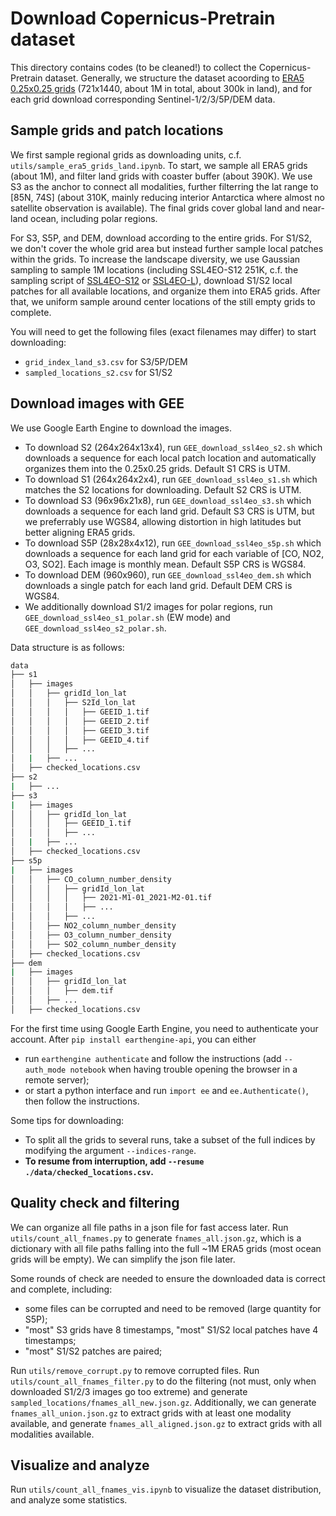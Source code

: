# Download Copernicus-Pretrain dataset

This directory contains codes (to be cleaned!) to collect the Copernicus-Pretrain dataset. Generally, we structure the dataset acoording to [ERA5 0.25x0.25 grids](https://confluence.ecmwf.int/display/CKB/ERA5%253A+What+is+the+spatial+reference) (721x1440, about 1M in total, about 300k in land), and for each grid download corresponding Sentinel-1/2/3/5P/DEM data.

## Sample grids and patch locations

We first sample regional grids as downloading units, c.f. `utils/sample_era5_grids_land.ipynb`. To start, we sample all ERA5 grids (about 1M), and filter land grids with coaster buffer (about 390K). We use S3 as the anchor to connect all modalities, further filterring the lat range to [85N, 74S] (about 310K, mainly reducing interior Antarctica where almost no satellite observation is available). The final grids cover global land and near-land ocean, including polar regions.

For S3, S5P, and DEM, download according to the entire grids. For S1/S2, we don't cover the whole grid area but instead further sample local patches within the grids. To increase the landscape diversity, we use Gaussian sampling to sample 1M locations (including SSL4EO-S12 251K, c.f. the sampling script of [SSL4EO-S12](https://github.com/zhu-xlab/SSL4EO-S12) or [SSL4EO-L](https://github.com/microsoft/torchgeo/tree/main/experiments/ssl4eo)), download S1/S2 local patches for all available locations, and organize them into ERA5 grids. After that, we uniform sample around center locations of the still empty grids to complete.

You will need to get the following files (exact filenames may differ) to start downloading:

- `grid_index_land_s3.csv` for S3/5P/DEM
- `sampled_locations_s2.csv` for S1/S2

## Download images with GEE

We use Google Earth Engine to download the images.

- To download S2 (264x264x13x4), run `GEE_download_ssl4eo_s2.sh` which downloads a sequence for each local patch location and automatically organizes them into the 0.25x0.25 grids. Default S1 CRS is UTM.
- To download S1 (264x264x2x4), run `GEE_download_ssl4eo_s1.sh` which matches the S2 locations for downloading. Default S2 CRS is UTM.
- To download S3 (96x96x21x8), run `GEE_download_ssl4eo_s3.sh` which downloads a sequence for each land grid. Default S3 CRS is UTM, but we preferrably use WGS84, allowing distortion in high latitudes but better aligning ERA5 grids.
- To download S5P (28x28x4x12), run `GEE_download_ssl4eo_s5p.sh` which downloads a sequence for each land grid for each variable of [CO, NO2, O3, SO2]. Each image is monthly mean. Default S5P CRS is WGS84.
- To download DEM (960x960), run `GEE_download_ssl4eo_dem.sh` which downloads a single patch for each land grid. Default DEM CRS is WGS84.
- We additionally download S1/2 images for polar regions, run `GEE_download_ssl4eo_s1_polar.sh` (EW mode) and `GEE_download_ssl4eo_s2_polar.sh`.

Data structure is as follows:

```bash
data
├── s1
│   ├── images
│   │   ├── gridId_lon_lat
│   │   │   ├── S2Id_lon_lat
│   │   │   │   ├── GEEID_1.tif
│   │   │   │   ├── GEEID_2.tif
│   │   │   │   ├── GEEID_3.tif
│   │   │   │   ├── GEEID_4.tif
│   │   │   ├── ...
│   |   ├── ...
│   ├── checked_locations.csv
├── s2
|   ├── ...
├── s3
|   ├── images
│   │   ├── gridId_lon_lat
│   │   │   ├── GEEID_1.tif
│   │   │   ├── ...
│   |   ├── ...
│   ├── checked_locations.csv
├── s5p
|   ├── images
│   │   ├── CO_column_number_density
│   │   │   ├── gridId_lon_lat
│   │   │   │   ├── 2021-M1-01_2021-M2-01.tif
│   │   │   │   ├── ...
│   │   │   ├── ...
│   │   ├── NO2_column_number_density
│   │   ├── O3_column_number_density
│   │   ├── SO2_column_number_density
│   ├── checked_locations.csv
├── dem
|   ├── images
│   │   ├── gridId_lon_lat
│   │   │   ├── dem.tif
│   │   ├── ...
│   ├── checked_locations.csv
```

For the first time using Google Earth Engine, you need to authenticate your account. After `pip install earthengine-api`, you can either

- run `earthengine authenticate` and follow the instructions (add `--auth_mode notebook` when having trouble opening the browser in a remote server);
- or start a python interface and run `import ee` and `ee.Authenticate()`, then follow the instructions.

Some tips for downloading:

- To split all the grids to several runs, take a subset of the full indices by modifying the argument `--indices-range`.
- **To resume from interruption, add `--resume ./data/checked_locations.csv`.**

## Quality check and filtering

We can organize all file paths in a json file for fast access later. Run `utils/count_all_fnames.py` to generate `fnames_all.json.gz`, which is a dictionary with all file paths falling into the full ~1M ERA5 grids (most ocean grids will be empty). We can simplify the json file later.

Some rounds of check are needed to ensure the downloaded data is correct and complete, including:

- some files can be corrupted and need to be removed (large quantity for S5P);
- "most" S3 grids have 8 timestamps, "most" S1/S2 local patches have 4 timestamps;
- "most" S1/S2 patches are paired;

Run `utils/remove_corrupt.py` to remove corrupted files. Run `utils/count_all_fnames_filter.py` to do the filtering (not must, only when downloaded S1/2/3 images go too extreme) and generate `sampled_locations/fnames_all_new.json.gz`. Additionally, we can generate `fnames_all_union.json.gz` to extract grids with at least one modality available, and generate `fnames_all_aligned.json.gz` to extract grids with all modalities available.

## Visualize and analyze

Run `utils/count_all_fnames_vis.ipynb` to visualize the dataset distribution, and analyze some statistics.
